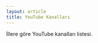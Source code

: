 ```yaml
---
layout: article
title: YouTube Kanalları
---
```


İllere göre YouTube kanalları listesi.

<script>
var data={
    '06': [
        {
            title: 'Angara Bebesi',
            url: 'https://www.youtube.com/channel/UCXssGfBY5Q9LZIFflo5mBbA'
        }
    ],
    '07': [
        {
            title: 'Deli Mi Ne?',
            url: 'https://www.youtube.com/channel/UC3S5Fep5xZ5JTJ4CZs3Gs5g'
        }
    ]
};
</script>
